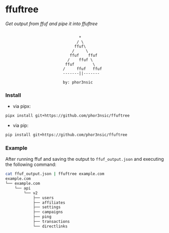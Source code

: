# ffuftree
*Get output from ffuf and pipe it into ffuftree*

```

                                *
                               / \
                              ffuf\
                             /     \
                            ffuf    ffuf
                           /    ffuf \
                          ffuf        \
                         /     ffuf   ffuf
                         -------||-------

                         by: phor3nsic

```

### Install

- via pipx:

```sh
pipx install git+https://github.com/phor3nsic/ffuftree
```
- via pip:

```sh
pip install git+https://github.com/phor3nsic/ffuftree
```

### Example

After running ffuf and saving the output to `ffuf_output.json` and executing the following command:

```sh
cat ffuf_output.json | ffuftree example.com
example.com
└── example.com
    └── api
        └── v2
            ├── users
            ├── affiliates
            ├── settings
            ├── campaigns
            ├── ping
            ├── transactions
            └── directlinks
```
